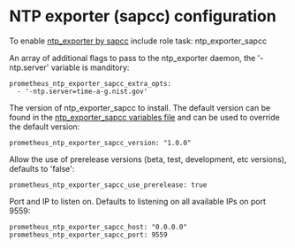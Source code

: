 # NTP exporter (sapcc) configuration

To enable [ntp_exporter by sapcc](https://github.com/sapcc/ntp_exporter) include role task: ntp_exporter_sapcc

An array of additional flags to pass to the ntp_exporter daemon, the '-ntp.server' variable is manditory:

    prometheus_ntp_exporter_sapcc_extra_opts:
      - '-ntp.server=time-a-g.nist.gov'

The version of ntp_exporter_sapcc to install. The default version can be found in the [ntp_exporter_sapcc variables file](../vars/software/ntp_exporter_sapcc.yml) and can be used to override the default version:

    prometheus_ntp_exporter_sapcc_version: "1.0.0"

Allow the use of prerelease versions (beta, test, development, etc versions), defaults to 'false':

    prometheus_ntp_exporter_sapcc_use_prerelease: true

Port and IP to listen on. Defaults to listening on all available IPs on port 9559:

    prometheus_ntp_exporter_sapcc_host: "0.0.0.0"
    prometheus_ntp_exporter_sapcc_port: 9559
